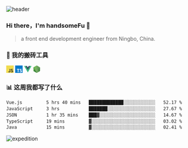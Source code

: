 ![header](https://raw.githubusercontent.com/fzq1998/fzq1998/master/header.png)

### Hi there，I'm handsomeFu 👋

> a front end development engineer from Ningbo, China.

### 🔧 我的搬砖工具
<code><img height="20" src="https://raw.githubusercontent.com/github/explore/80688e429a7d4ef2fca1e82350fe8e3517d3494d/topics/javascript/javascript.png" alt="javascript"></code>
<code><img height="20" src="https://raw.githubusercontent.com/github/explore/80688e429a7d4ef2fca1e82350fe8e3517d3494d/topics/typescript/typescript.png" alt="typescript"></code>
<code><img height="20" src="https://raw.githubusercontent.com/github/explore/80688e429a7d4ef2fca1e82350fe8e3517d3494d/topics/vue/vue.png" alt="vue"></code>
<code><img height="20" src="https://raw.githubusercontent.com/github/explore/80688e429a7d4ef2fca1e82350fe8e3517d3494d/topics/nodejs/nodejs.png" alt="nodejs"></code>



### 📊 这周我都写了什么
<!--START_SECTION:waka-->

```txt
Vue.js         5 hrs 40 mins   █████████████░░░░░░░░░░░░   52.17 %
JavaScript     3 hrs           ███████░░░░░░░░░░░░░░░░░░   27.67 %
JSON           1 hr 35 mins    ███▓░░░░░░░░░░░░░░░░░░░░░   14.67 %
TypeScript     19 mins         ▓░░░░░░░░░░░░░░░░░░░░░░░░   03.02 %
Java           15 mins         ▓░░░░░░░░░░░░░░░░░░░░░░░░   02.41 %
```

<!--END_SECTION:waka-->


![expedition](https://raw.githubusercontent.com/fzq1998/fzq1998/master/expedition.gif)

